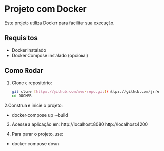# Projeto com Docker
Este projeto utiliza Docker para facilitar sua execução.

## Requisitos
- Docker instalado
- Docker Compose instalado (opcional)

## Como Rodar
1. Clone o repositório:
   ```bash
   git clone [https://github.com/seu-repo.git](https://github.com/jrfertonani/DOCKER.git)
   cd DOCKER

2.Construa e inicie o projeto:
- docker-compose up --build

3. Acesse a aplicação em:
http://localhost:8080
http://localhost:4200

5. Para parar o projeto, use:
- docker-compose down
